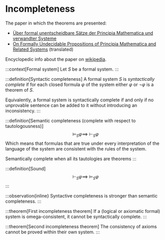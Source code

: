 # Incompleteness

The paper in which the theorems are presented:
* [Über formal unentscheidbare Sätze der Principia Mathematica und verwandter Systeme](http://www.w-k-essler.de/pdfs/goedel.pdf)
* [On Formally Undecidable Propositions of Principia Mathematica and Related Systems](https://monoskop.org/images/9/93/Kurt_G%C3%B6del_On_Formally_Undecidable_Propositions_of_Principia_Mathematica_and_Related_Systems_1992.pdf) (translated)

Encyclopedic info about the paper on [wikipedia](https://en.wikipedia.org/wiki/On_Formally_Undecidable_Propositions_of_Principia_Mathematica_and_Related_Systems).

:::context[Formal system]
Let $S$ be a formal system.
:::

:::definition[Syntactic completeness]
A formal system $S$ is *syntactically complete* if for each closed formula $\varphi$ of the system either $\varphi$ or $\lnot\varphi$ is a theorem of $S$.

Equivalently, a formal system is syntactically complete if and only if no unprovable sentence can be added to it without introducing an inconsistency.
:::

:::definition[Semantic completeness (complete with respect to tautologousness)]
$$
\models_S\varphi \implies \ \vdash_S\varphi
$$
Which means that formulas that are true under every interpretation of the language of the system are consistent with the rules of the system.

Semantically complete when all its tautologies are theorems
:::

:::definition[Sound]
$$
 \vdash_S\varphi \implies \ \models_S\varphi 
$$
:::

:::observation{inline}
Syntactive completeness is stronger than semantic completeness.
:::

:::theorem[First incompleteness theorem]
If a (logical or axiomatic formal) system is omega-consistent, it cannot be syntactically complete.
:::


:::theorem[Second incompleteness theorem]
The consistency of axioms cannot be proved within their own system.
:::
